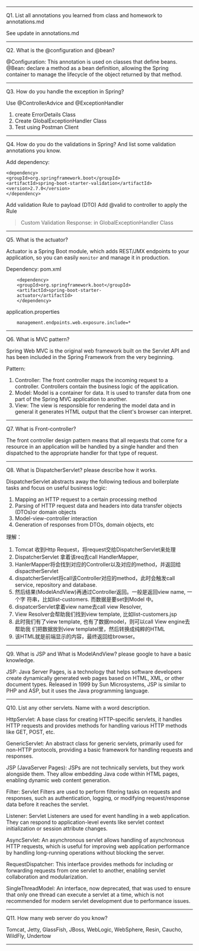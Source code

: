 *******************************************
Q1. List all annotations you learned from class and homework to annotations.md

See update in annotations.md
*******************************************
Q2. What is the @configuration and @bean?

@Configuration: This annotation is used on classes that define beans.
@Bean: declare a method as a bean definition, allowing the Spring container to manage the lifecycle of the object returned by that method.
*******************************************
Q3. How do you handle the exception in Spring? 

Use @ControllerAdvice and @ExceptionHandler

1.  create ErrorDetails Class
2.  Create GlobalExceptionHandler Class
3.  Test using Postman Client
*******************************************
Q4. How do you do the validations in Spring? And list some validation annotations you know.

Add dependency: 
        
    <dependency>
    <groupId>org.springframework.boot</groupId>
    <artifactId>spring-boot-starter-validation</artifactId>
    <version>2.7.0</version>
    </dependency>
Add validation Rule to payload (DTO)
Add @valid to controller to apply the Rule
> Custom Validation Response: in GlobalExceptionHandler Class 
*******************************************
Q5. What is the actuator?

Actuator is a Spring Boot module, which adds REST/JMX endpoints to your application,
so you can easily `monitor` and manage it in production.

Dependency:
pom.xml

        <dependency>
        <groupId>org.springframework.boot</groupId>
        <artifactId>spring-boot-starter-
        actuator</artifactId>
        </dependency>

application.properties
        
        management.endpoints.web.exposure.include=*
*******************************************
Q6. What is MVC pattern? 

Spring Web MVC is the original web framework built on the Servlet API and has been
included in the Spring Framework from the very beginning. 

Pattern: 
1. Controller: The front controller maps the incoming request to a controller. Controllers contain the
   business logic of the application.
2. Model: Model is a container for data. It is used to transfer data from one part of the Spring MVC
   application to another.
3. View: The view is responsible for rendering the model data and in general it generates HTML output
   that the client's browser can interpret.
*******************************************
Q7. What is Front-controller? 

The front controller design pattern means that all requests that come for a resource in an application will be handled by a single handler and then dispatched to the appropriate handler for that type of request.
*******************************************
Q8. What is DispatcherServlet? please describe how it works.

DispatcherServlet abstracts away the following tedious and boilerplate tasks and focus on
useful business logic:
1. Mapping an HTTP request to a certain processing method
2. Parsing of HTTP request data and headers into data transfer objects (DTOs)or
domain objects
3. Model-view-controller interaction
4. Generation of responses from DTOs, domain objects, etc

理解： 
1.  Tomcat 收到Http Request，将request交给DispatcherServlet来处理
2.  DispatcherServlet 拿着该req去call HandlerMapper,
3.  HanlerMapper将会找到对应的Controller以及对应的method，并返回给
    dispactherServlet
4.  dispatcherServlet将call该Controller对应的method，此时会触发call service,
    repository and database.
5.  然后结果(ModelAndView)再通过Controller返回。一般是返回view name, 一个字
    符串，比如list-customers. 而数据是要set到Model 中。
6.  dispatcerServlet拿着view name去call view Resolver,
7. View Resolver会帮助我们找到view template, 比如list-customers.jsp
8.  此时我们有了view template, 也有了数据model，则可以call View engine去帮助我
    们把数据放到view templatel里，然后转换成纯粹的HTML
9.  该HTML就是前端显示的内容，最终返回给browser。
*******************************************
Q9. What is JSP and What is ModelAndView? please google to have a basic knowledge.

JSP: Java Server Pages, is a technology that helps software developers create dynamically generated web pages based on HTML, XML, or other document types. Released in 1999 by Sun Microsystems, JSP is similar to PHP and ASP, but it uses the Java programming language.
*******************************************
Q10. List any other servlets. Name with a word description. 

HttpServlet: A base class for creating HTTP-specific servlets, it handles HTTP requests and provides methods for handling various HTTP methods like GET, POST, etc.

GenericServlet: An abstract class for generic servlets, primarily used for non-HTTP protocols, providing a basic framework for handling requests and responses.

JSP (JavaServer Pages): JSPs are not technically servlets, but they work alongside them. They allow embedding Java code within HTML pages, enabling dynamic web content generation.

Filter: Servlet Filters are used to perform filtering tasks on requests and responses, such as authentication, logging, or modifying request/response data before it reaches the servlet.

Listener: Servlet Listeners are used for event handling in a web application. They can respond to application-level events like servlet context initialization or session attribute changes.

AsyncServlet: An asynchronous servlet allows handling of asynchronous HTTP requests, which is useful for improving web application performance by handling long-running operations without blocking the server.

RequestDispatcher: This interface provides methods for including or forwarding requests from one servlet to another, enabling servlet collaboration and modularization.

SingleThreadModel: An interface, now deprecated, that was used to ensure that only one thread can execute a servlet at a time, which is not recommended for modern servlet development due to performance issues.

*******************************************
Q11. How many web server do you know?

Tomcat, Jetty, GlassFish, JBoss, WebLogic, WebSphere, Resin, Caucho, WildFly, Undertow
*******************************************